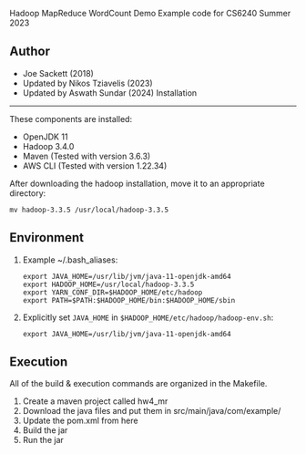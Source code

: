 Hadoop MapReduce WordCount Demo
Example code for CS6240
Summer 2023

Author
-----------
- Joe Sackett (2018)
- Updated by Nikos Tziavelis (2023)
- Updated by Aswath Sundar (2024)
Installation
------------
These components are installed:
- OpenJDK 11
- Hadoop 3.4.0
- Maven (Tested with version 3.6.3)
- AWS CLI (Tested with version 1.22.34)

After downloading the hadoop installation, move it to an appropriate directory:

`mv hadoop-3.3.5 /usr/local/hadoop-3.3.5`

Environment
-----------
1) Example ~/.bash_aliases:
	```
	export JAVA_HOME=/usr/lib/jvm/java-11-openjdk-amd64
	export HADOOP_HOME=/usr/local/hadoop-3.3.5
	export YARN_CONF_DIR=$HADOOP_HOME/etc/hadoop
	export PATH=$PATH:$HADOOP_HOME/bin:$HADOOP_HOME/sbin
	```

2) Explicitly set `JAVA_HOME` in `$HADOOP_HOME/etc/hadoop/hadoop-env.sh`:

	`export JAVA_HOME=/usr/lib/jvm/java-11-openjdk-amd64`

Execution
---------
All of the build & execution commands are organized in the Makefile.
1) Create a maven project called hw4_mr
2) Download the java files and put them in src/main/java/com/example/
3) Update the pom.xml from here
4) Build the jar
5) Run the jar

